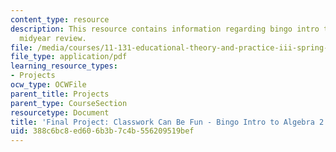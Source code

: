 ```yaml
---
content_type: resource
description: This resource contains information regarding bingo intro to algebra 2
  midyear review.
file: /media/courses/11-131-educational-theory-and-practice-iii-spring-2012/388c6bc8ed606b3b7c4b556209519bef_MIT11_131S12_Binmdrvew.pdf
file_type: application/pdf
learning_resource_types:
- Projects
ocw_type: OCWFile
parent_title: Projects
parent_type: CourseSection
resourcetype: Document
title: 'Final Project: Classwork Can Be Fun - Bingo Intro to Algebra 2 Midyear Review'
uid: 388c6bc8-ed60-6b3b-7c4b-556209519bef
---
```

